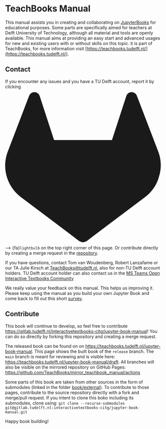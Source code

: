# TeachBooks Manual

This manual assists you in creating and collaborating on [JupyterBooks](https://jupyterbook.org/) for educational purposes. Some parts are specifically aimed for teachers at Delft University of Technology, although all material and tools are openly available. This manual aims at providing an easy start and advanced usages for new and existing users with or without skills on this topic. it is part of TeachBooks, for more information visit [https://teachbooks.tudelft.nl/](https://teachbooks.tudelft.nl/).

## Contact
If you encounter any issues and you have a TU Delft account, report it by clicking  <svg class="svg-inline--fa fa-gitlab" aria-hidden="true" focusable="false" data-prefix="fab" data-icon="gitlab" role="img" xmlns="http://www.w3.org/2000/svg" viewBox="0 0 512 512" data-fa-i2svg=""><path fill="currentColor" d="M503.5 204.6L502.8 202.8L433.1 21.02C431.7 17.45 429.2 14.43 425.9 12.38C423.5 10.83 420.8 9.865 417.9 9.57C415 9.275 412.2 9.653 409.5 10.68C406.8 11.7 404.4 13.34 402.4 15.46C400.5 17.58 399.1 20.13 398.3 22.9L351.3 166.9H160.8L113.7 22.9C112.9 20.13 111.5 17.59 109.6 15.47C107.6 13.35 105.2 11.72 102.5 10.7C99.86 9.675 96.98 9.295 94.12 9.587C91.26 9.878 88.51 10.83 86.08 12.38C82.84 14.43 80.33 17.45 78.92 21.02L9.267 202.8L8.543 204.6C-1.484 230.8-2.72 259.6 5.023 286.6C12.77 313.5 29.07 337.3 51.47 354.2L51.74 354.4L52.33 354.8L158.3 434.3L210.9 474L242.9 498.2C246.6 500.1 251.2 502.5 255.9 502.5C260.6 502.5 265.2 500.1 268.9 498.2L300.9 474L353.5 434.3L460.2 354.4L460.5 354.1C482.9 337.2 499.2 313.5 506.1 286.6C514.7 259.6 513.5 230.8 503.5 204.6z"></path></svg> --> {fa}`lightbulb` on the top right corner of this page. Or contribute directly by creating a merge request in the [repository](https://gitlab.tudelft.nl/interactivetextbooks-citg/jupyter-book-manual).

If you have questions, contact Tom van Woudenberg, Robert Lanzafame or our TA Julie Kirsch at TeachBooks@tudelft.nl, also for non-TU Delft account holders. TU Delft account holder can also contact us in the [MS Teams Open Interactive Textbooks Community](https://teams.microsoft.com/l/team/19%3Ah9-uRcP_yYauh-VuoPFozJVUvHVOB4a0mz1ZWvh4q4Q1%40thread.tacv2/conversations?groupId=3e88c1f3-4a4f-483a-a366-7e617de9ba99&tenantId=096e524d-6929-4030-8cd3-8ab42de0887b)

We really value your feedback on this manual. This helps us improving it. Please keep using the manual as you build your own Jupyter Book and come back to fill out this short [survey](https://forms.gle/hXbFUQgN95H8ftxt9).

## Contribute
This book will continue to develop, so feel free to contribute https://gitlab.tudelft.nl/interactivetextbooks-citg/jupyter-book-manual! You can do so directly by forking this repository and creating a merge request.

The released book can be found on on https://teachbooks.tudelft.nl/jupyter-book-manual. This page shows the built book of the `release` branch. The `main` branch is meant for reviewing and is visible here: https://teachbooks.tudelft.nl/jupyter-book-manual/draft. All branches will also be visible on the mirrored repository on GitHub Pages: https://github.com/TeachBooks/mirror_teachbook_manual/actions

Some parts of this book are taken from other sources in the form of submodules (linked in the folder [book/external](book/external)). To contribute to those pages, contribute to the source repository directly with a fork and merge/pull request. If you intent to clone this boko including its submodules, clone using: `git clone --recurse-submodules git@gitlab.tudelft.nl:interactivetextbooks-citg/jupyter-book-manual.git`

Happy book building!
